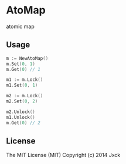 AtoMap
======

atomic map


## Usage

```go
m := NewAtoMap()
m.Set(0, 1)
m.Get(0) // 1

m1 := m.Lock()
m1.Set(0, 1)

m2 := m.Lock()
m2.Set(0, 2)

m2.Unlock()
m1.Unlock()
m.Get(0) // 2
```

## License

The MIT License (MIT)
Copyright (c) 2014 Jxck
